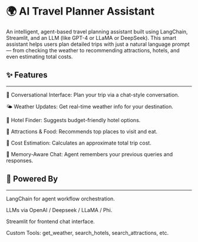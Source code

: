 # 🌍 AI Travel Planner Assistant
An intelligent, agent-based travel planning assistant built using LangChain, Streamlit, and an LLM (like GPT-4 or LLaMA or DeepSeek). This smart assistant helps users plan detailed trips with just a natural language prompt — from checking the weather to recommending attractions, hotels, and even estimating total costs.

## ✨ Features
-------------------------------------------------------------------------------------------------------------
💬 Conversational Interface: Plan your trip via a chat-style conversation.

🌤️ Weather Updates: Get real-time weather info for your destination.

🏨 Hotel Finder: Suggests budget-friendly hotel options.

📍 Attractions & Food: Recommends top places to visit and eat.

💸 Cost Estimation: Calculates an approximate total trip cost.

🔁 Memory-Aware Chat: Agent remembers your previous queries and responses.

## 🧠 Powered By
-------------------------------------------------------------------------------------------------------------
LangChain for agent workflow orchestration.

LLMs via OpenAI / Deepseek / LLaMA / Phi.

Streamlit for frontend chat interface.

Custom Tools: get_weather, search_hotels, search_attractions, etc.



